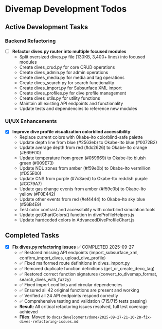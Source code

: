 # Divemap Development Todos

## Active Development Tasks

### Backend Refactoring

- [ ] **Refactor dives.py router into multiple focused modules**
  - Split oversized dives.py file (130KB, 3,400+ lines) into focused modules
  - Create dives_crud.py for core CRUD operations
  - Create dives_admin.py for admin operations  
  - Create dives_media.py for media and tag operations
  - Create dives_search.py for search functionality
  - Create dives_import.py for Subsurface XML import
  - Create dives_profiles.py for dive profile management
  - Create dives_utils.py for utility functions
  - Maintain all existing API endpoints and functionality
  - Update tests and dependencies to reference new modules

### UI/UX Enhancements

- [x] **Improve dive profile visualization colorblind accessibility**
  - Replace current colors with Okabe-Ito colorblind-safe palette
  - Update depth line from blue (#2563eb) to Okabe-Ito blue (#0072B2)
  - Update average depth from red (#dc2626) to Okabe-Ito orange (#E69F00)
  - Update temperature from green (#059669) to Okabe-Ito bluish green (#009E73)
  - Update NDL zones from amber (#f59e0b) to Okabe-Ito vermillion (#D55E00)
  - Update CNS from purple (#7c3aed) to Okabe-Ito reddish purple (#CC79A7)
  - Update gas change events from amber (#f59e0b) to Okabe-Ito yellow (#F0E442)
  - Update other events from red (#ef4444) to Okabe-Ito sky blue (#56B4E9)
  - Test color contrast and accessibility with colorblind simulation tools
  - Update getChartColors() function in diveProfileHelpers.js
  - Update hardcoded colors in AdvancedDiveProfileChart.js

## Completed Tasks

- [x] **Fix dives.py refactoring issues** ✅ COMPLETED 2025-09-27
  - ✅ Restored missing API endpoints (import_subsurface_xml, confirm_import_dives, upload_dive_profile)
  - ✅ Fixed malformed route definitions in dives_import.py
  - ✅ Removed duplicate function definitions (get_or_create_deco_tag)
  - ✅ Restored correct function signatures (convert_to_divemap_format, search_dives_with_fuzzy)
  - ✅ Fixed import conflicts and circular dependencies
  - ✅ Ensured all 42 original functions are present and working
  - ✅ Verified all 24 API endpoints respond correctly
  - ✅ Comprehensive testing and validation (715/715 tests passing)
  - **Result**: All critical refactoring issues resolved, full test coverage achieved
  - **Files**: Moved to `docs/development/done/2025-09-27-21-10-28-fix-dives-refactoring-issues.md`